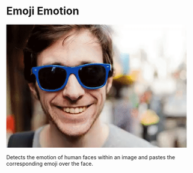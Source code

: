 # Emoji Emotion

![Example](https://raw.githubusercontent.com/frankiescott/Emoji-Emotion/master/example.gif)

Detects the emotion of human faces within an image and pastes the corresponding emoji over the face.
